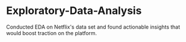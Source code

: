 # Exploratory-Data-Analysis
Conducted EDA on Netflix's data set and found actionable insights that would boost traction on the platform.
